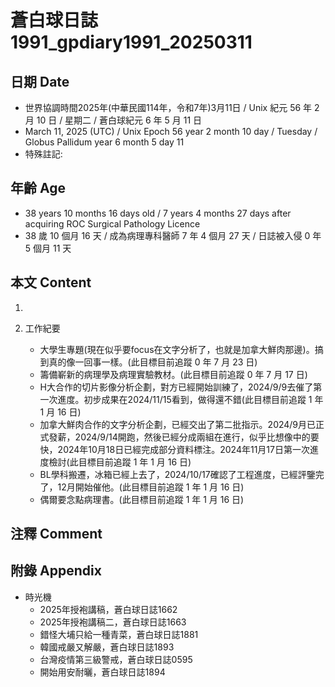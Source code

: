 [_metadata_:encoding]: - "utf-8"
[_metadata_:language]: - "zh-Hant-TW"
[_metadata_:fileformat]: - "markdown"
[_metadata_:MIME_type]: - "text/plain"
[_metadata_:markdown_version]: - "commonmark version 0.30"
[_metadata_:markdown_spec]: - "https://spec.commonmark.org/0.30/"

# 蒼白球日誌1991_gpdiary1991_20250311 #

## 日期 Date ##

* 世界協調時間2025年(中華民國114年，令和7年)3月11日 / Unix 紀元 56 年 2 月 10 日 / 星期二 / 蒼白球紀元 6 年 5 月 11 日
* March 11, 2025 (UTC) / Unix Epoch 56 year 2 month 10 day / Tuesday / Globus Pallidum year 6 month 5 day 11
* 特殊註記:

## 年齡 Age ##

* 38 years 10 months 16 days old / 7 years 4 months 27 days after acquiring ROC Surgical Pathology Licence
* 38 歲 10 個月 16 天 / 成為病理專科醫師 7 年 4 個月 27 天 / 日誌被入侵 0 年 5 個月 11 天

## 本文 Content ##

1. 

2. 工作紀要

    - 大學生專題(現在似乎要focus在文字分析了，也就是加拿大鮮肉那邊)。搞到真的像一回事一樣。(此目標目前追蹤 0 年 7 月 23 日)
    - 籌備嶄新的病理學及病理實驗教材。(此目標目前追蹤 0 年 7 月 17 日)
    - H大合作的切片影像分析企劃，對方已經開始訓練了，2024/9/9去催了第一次進度。初步成果在2024/11/15看到，做得還不錯(此目標目前追蹤 1 年 1 月 16 日)
    - 加拿大鮮肉合作的文字分析企劃，已經交出了第二批指示。2024/9月已正式發薪，2024/9/14開跑，然後已經分成兩組在進行，似乎比想像中的要快，2024年10月18日已經完成部分資料標注。2024年11月17日第一次進度檢討(此目標目前追蹤 1 年 1 月 16 日)
    - BL學科搬遷，冰箱已經上去了，2024/10/17確認了工程進度，已經評鑒完了，12月開始催他。(此目標目前追蹤 1 年 1 月 16 日)
    - 偶爾要念點病理書。(此目標目前追蹤 1 年 1 月 16 日)

## 注釋 Comment ##


## 附錄 Appendix ##

* 時光機
    - 2025年授袍講稿，蒼白球日誌1662
    - 2025年授袍講稿二，蒼白球日誌1663
    - 錯怪大埔只給一種青菜，蒼白球日誌1881
    - 韓國戒嚴又解嚴，蒼白球日誌1893
    - 台灣疫情第三級警戒，蒼白球日誌0595
    - 開始用安耐曬，蒼白球日誌1894
